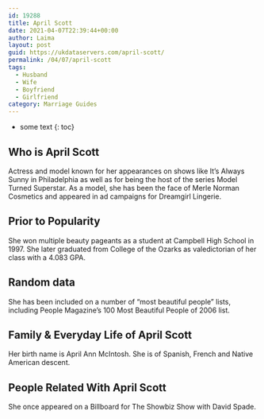 ```yaml
---
id: 19288
title: April Scott
date: 2021-04-07T22:39:44+00:00
author: Laima
layout: post
guid: https://ukdataservers.com/april-scott/
permalink: /04/07/april-scott
tags:
  - Husband
  - Wife
  - Boyfriend
  - Girlfriend
category: Marriage Guides
---
```


* some text
{: toc}


## Who is April Scott
                  
                  
                  
Actress and model known for her appearances on shows like It&#8217;s Always Sunny in Philadelphia as well as for being the host of the series Model Turned Superstar. As a model, she has been the face of Merle Norman Cosmetics and appeared in ad campaigns for Dreamgirl Lingerie.
                  
              
            
              
            
                
                
                
## Prior to Popularity
                  
                  
                  
She won multiple beauty pageants as a student at Campbell High School in 1997. She later graduated from College of the Ozarks as valedictorian of her class with a 4.083 GPA.
                  
              
            
              
            
                
                
                
## Random data
                  
                  
                  
She has been included on a number of &#8220;most beautiful people&#8221; lists, including People Magazine&#8217;s 100 Most Beautiful People of 2006 list.
                  
              
            
              
            
                
                
                
## Family & Everyday Life of April Scott
                  
                  
                  
Her birth name is April Ann McIntosh. She is of Spanish, French and Native American descent.
                  
              
            
              
            
                
                
                
## People Related With April Scott
                  
                  
                  
She once appeared on a Billboard for The Showbiz Show with David Spade.
                  
              
            
              
            
                
              
            
              
              
            
            
              
            
          
          
          